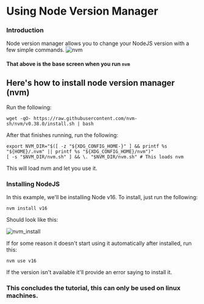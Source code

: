 # Using Node Version Manager
### Introduction
Node version manager allows you to change your NodeJS version with a few simple commands.
![nvm](https://techout.is-a.dev/SG323g3z)
#### That above is the base screen when you run `nvm`
## Here's how to install node version manager (nvm)
Run the following:
```
wget -qO- https://raw.githubusercontent.com/nvm-sh/nvm/v0.38.0/install.sh | bash
```
After that finishes running, run the following:
```
export NVM_DIR="$([ -z "${XDG_CONFIG_HOME-}" ] && printf %s "${HOME}/.nvm" || printf %s "${XDG_CONFIG_HOME}/nvm")"
[ -s "$NVM_DIR/nvm.sh" ] && \. "$NVM_DIR/nvm.sh" # This loads nvm
```
This will load nvm and let you use it.
### Installing NodeJS
In this example, we'll be installing Node v16.
To install, just run the following:
```
nvm install v16
```
Should look like this:

![nvm_install](https://techout.is-a.dev/jp6csc91)

If for some reason it doesn't start using it automatically after installed, run this:
```
nvm use v16
```
If the version isn't available it'll provide an error saying to install it.

### This concludes the tutorial, this can only be used on linux machines.
